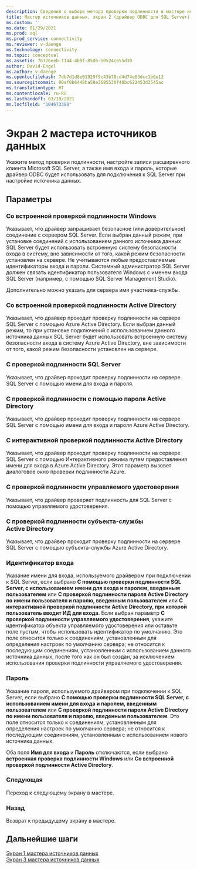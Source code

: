 ```yaml
---
description: Сведения о выборе метода проверки подлинности в мастере источников данных для создания подключения ODBC к SQL Server.
title: Мастер источников данных, экран 2 (драйвер ODBC для SQL Server)
ms.custom: ''
ms.date: 01/29/2021
ms.prod: sql
ms.prod_service: connectivity
ms.reviewer: v-daenge
ms.technology: connectivity
ms.topic: conceptual
ms.assetid: 76326eeb-1144-4b9f-85db-50524c655d30
author: David-Engel
ms.author: v-daenge
ms.openlocfilehash: 7db7d1d8e01929f9c43b78cd4d74e63dcc1b6e12
ms.sourcegitcommit: 00af0b6448ba58e3685530f40bc622453d3545ac
ms.translationtype: HT
ms.contentlocale: ru-RU
ms.lasthandoff: 03/19/2021
ms.locfileid: "104673388"
---
```

# <a name="data-source-wizard-screen-2"></a>Экран 2 мастера источников данных

Укажите метод проверки подлинности, настройте записи расширенного клиента Microsoft SQL Server, а также имя входа и пароль, которые драйвер ODBC будет использовать для подключения к SQL Server при настройке источника данных.

## <a name="options"></a>Параметры

### <a name="with-integrated-windows-authentication"></a>Со встроенной проверкой подлинности Windows

Указывает, что драйвер запрашивает безопасное (или доверительное) соединение с сервером SQL Server. Если выбран данный режим, при установке соединений с использованием данного источника данных SQL Server будет использовать встроенную систему безопасности входа в систему, вне зависимости от того, какой режим безопасности установлен на сервере. Не учитываются любые предоставляемые идентификаторы входа и пароли. Системный администратор SQL Server должен связать идентификатор пользователя Windows с именем входа SQL Server (например, с помощью SQL Server Management Studio).

Дополнительно можно указать для сервера имя участника-службы.

### <a name="with-active-directory-integrated-authentication"></a>Со встроенной проверкой подлинности Active Directory

Указывает, что драйвер проходит проверку подлинности на сервере SQL Server с помощью Azure Active Directory. Если выбран данный режим, то при установке подключений с использованием данного источника данных SQL Server будет использовать встроенную систему безопасности входа в систему Azure Active Directory, вне зависимости от того, какой режим безопасности установлен на сервере.

### <a name="with-sql-server-authentication"></a>С проверкой подлинности SQL Server

Указывает, что драйвер проходит проверку подлинности на сервере SQL Server с помощью имени для входа и пароля.

### <a name="with-active-directory-password-authentication"></a>С проверкой подлинности с помощью пароля Active Directory

Указывает, что драйвер проходит проверку подлинности на сервере SQL Server с помощью имени для входа и пароля Azure Active Directory.

### <a name="with-active-directory-interactive-authentication"></a>С интерактивной проверкой подлинности Active Directory

Указывает, что драйвер проходит проверку подлинности на сервере SQL Server с помощью Интерактивного режима путем предоставления имени для входа в Azure Active Directory. Этот параметр вызовет диалоговое окно проверки подлинности Azure.

### <a name="with-managed-identity-authentication"></a>С проверкой подлинности управляемого удостоверения

Указывает, что драйвер проверяет подлинность для SQL Server с помощью управляемого удостоверения.

### <a name="with-active-directory-service-principal-authentication"></a>С проверкой подлинности субъекта-службы Active Directory

Указывает, что драйвер проходит проверку подлинности на сервере SQL Server с помощью субъекта-службы Azure Active Directory.

### <a name="login-id"></a>Идентификатор входа

Указание имени для входа, используемого драйвером при подключении к SQL Server, если выбрано **С помощью проверки подлинности SQL Server, с использованием имени для входа и паролем, введенным пользователем** или **С проверкой подлинности пароля Active Directory по имени пользователя и паролю, введенным пользователем** или **С интерактивной проверкой подлинности Active Directory, при которой пользователь вводит ИД для входа**. Если выбран параметр **С проверкой подлинности управляемого удостоверения**, укажите идентификатор объекта управляемого удостоверения или оставьте поле пустым, чтобы использовать идентификатор по умолчанию. Это поле относится только к соединениям, установленным для определения настроек по умолчанию сервера; не относится к последующим соединениям, установленным с использованием данного источника данных, после того как он был создан, за исключением использования проверки подлинности управляемого удостоверения.

### <a name="password"></a>Пароль

Указание пароля, используемого драйвером при подключении к SQL Server, если выбрано **С помощью проверки подлинности SQL Server, с использованием имени для входа и паролем, введенным пользователем** или **С проверкой подлинности пароля Active Directory по имени пользователя и паролю, введенным пользователем**. Это поле относится только к соединениям, установленным для определения настроек по умолчанию сервера; не относится к последующим соединениям, установленным с использованием нового источника данных.

Оба поля **Имя для входа** и **Пароль** отключаются, если выбрано **встроенная проверка подлинности Windows** или **Со встроенной проверкой подлинности Active Directory**.

### <a name="next"></a>Следующая

Переход к следующему экрану в мастере.

### <a name="back"></a>Назад

Возврат к предыдущему экрану в мастере.

## <a name="next-steps"></a>Дальнейшие шаги

[Экран 1 мастера источников данных](dsn-wizard-1.md)  
[Экран 3 мастера источников данных](dsn-wizard-3.md)  
